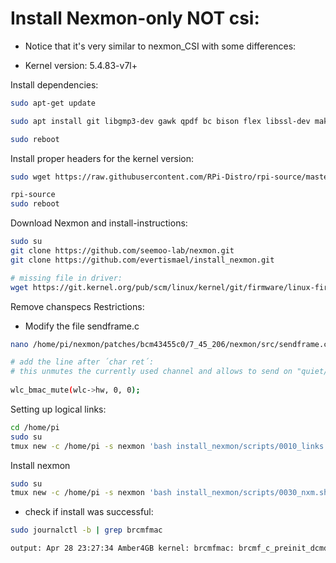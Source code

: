 # Install Nexmon-only NOT csi:

* Notice that it's very similar to nexmon_CSI with some differences:
- Kernel version: 5.4.83-v7l+


Install dependencies:
```sh
sudo apt-get update

sudo apt install git libgmp3-dev gawk qpdf bc bison flex libssl-dev make automake texinfo libtool-bin tcpdump tmux openssl libncurses5-dev

sudo reboot
```
Install proper headers for the kernel version:

```sh
sudo wget https://raw.githubusercontent.com/RPi-Distro/rpi-source/master/rpi-source -O /usr/local/bin/rpi-source && sudo chmod +x /usr/local/bin/rpi-source && /usr/local/bin/rpi-source -q --tag-update

rpi-source
sudo reboot
```

Download Nexmon and install-instructions:
```sh
sudo su
git clone https://github.com/seemoo-lab/nexmon.git
git clone https://github.com/evertismael/install_nexmon.git

# missing file in driver:
wget https://git.kernel.org/pub/scm/linux/kernel/git/firmware/linux-firmware.git/tree/brcm/brcmfmac43455-sdio.raspberrypi,4-model-b.txt
```
Remove chanspecs Restrictions:

- Modify the file sendframe.c  
```sh
nano /home/pi/nexmon/patches/bcm43455c0/7_45_206/nexmon/src/sendframe.c

# add the line after ´char ret´:
# this unmutes the currently used channel and allows to send on "quiet/passive" channels
    
wlc_bmac_mute(wlc->hw, 0, 0);

```



Setting up logical links:
```sh
cd /home/pi
sudo su
tmux new -c /home/pi -s nexmon 'bash install_nexmon/scripts/0010_links.sh | tee ./0010.log'
```
Install nexmon
```sh
sudo su
tmux new -c /home/pi -s nexmon 'bash install_nexmon/scripts/0030_nxm.sh | tee ./0030.log'
```
- check if install was successful:
```sh
sudo journalctl -b | grep brcmfmac

output: Apr 28 23:27:34 Amber4GB kernel: brcmfmac: brcmf_c_preinit_dcmds: Firmware: BCM4345/6 wl0: Apr 28 2021 23:27:00 version 7.45.189 (nexmon.org/csi: v0.1.1-5-g9d86-1)
```


<!--stackedit_data:
eyJoaXN0b3J5IjpbLTc2MzE4ODc0OSwtMTMyNDA3MDQyOSwtMT
k4Mzc3OTcxNiwtNjkwMzQyODYxLDEwNzQ5MDMzODEsNTgxNTM3
ODAxLDE1Mzg1OTM5MTUsLTE5NTc3NzY2NTEsMTM0MDQwNDg4Ml
19
-->